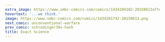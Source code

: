 ```yaml
---
extra_image: https://www.smbc-comics.com/comics/1434204102-20150613after.png
hovertext: '...we think.'
image: https://www.smbc-comics.com/comics/1434301742-20150613.png
next_comic: unconventional-warfare
prev_comic: schrodinger39s-hash
title: Exact Science
---
```


